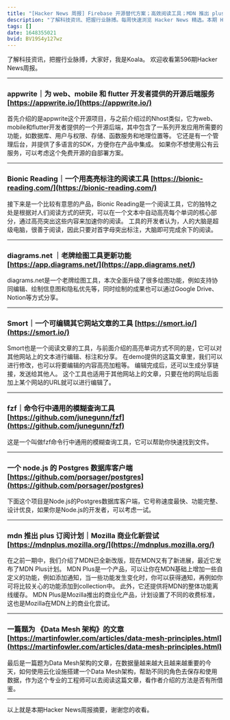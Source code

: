 ```yaml
---
title: "[Hacker News 周报] Firebase 开源替代方案；高效阅读工具；MDN 推出 plus 订阅计划"
description: "了解科技资讯、把握行业脉搏。每周快速浏览 Hacker News 精选。本期 Hacker Newsletter 地址：https://mailchi.mp/hackernewsletter"
tags: []
date: 1648355021
bvid: BV19S4y127wz
---
```

了解科技资讯，把握行业脉搏，大家好，我是Koala。 欢迎收看第596期Hacker News周报。

---

### appwrite｜为 web、mobile 和 flutter 开发者提供的开源后端服务  [https://appwrite.io/](https://appwrite.io/)

首先介绍的是appwrite这个开源项目，与之前介绍过的Nhost类似，它为web、mobile和flutter开发者提供的一个开源后端，其中包含了一系列开发应用所需要的功能，如数据库、用户与权限、存储、函数服务和地理位置等。 它还是有一个管理后台，并提供了多语言的SDK，方便你在产品中集成。 如果你不想使用公有云服务，可以考虑这个免费开源的自部署方案。

---

### Bionic Reading｜一个用高亮标注的阅读工具 [https://bionic-reading.com/](https://bionic-reading.com/)

接下来是一个比较有意思的产品，Bionic Reading是一个阅读工具，它的独特之处是根据对人们阅读方式的研究，可以在一个文本中自动高亮每个单词的核心部分，通过高亮突出这些内容来加速你的阅读。 工具的开发者认为，人的大脑是超级电脑，很善于阅读，因此只要对首字母突出标注，大脑即可完成余下的阅读。

---

### diagrams.net ｜老牌绘图工具更新功能 [https://app.diagrams.net/](https://app.diagrams.net/)

diagrams.net是一个老牌绘图工具，本次全面升级了很多绘图功能，例如支持协同编辑、绘制信息图和隐私优先等，同时绘制的成果也可以通过Google Drive、Notion等方式分享。

---

### Smort｜一个可编辑其它网站文章的工具 [https://smort.io/](https://smort.io/)

Smort也是一个阅读文章的工具，与前面介绍的高亮单词方式不同的是，它可以对其他网站上的文本进行编辑、标注和分享。 在demo提供的这篇文章里，我们可以进行修改，也可以将要编辑的内容高亮加粗等。 编辑完成后，还可以生成分享链接，发送给其他人。 这个工具也适用于其他网站上的文章，只要在他的网址后面加上某个网站的URL就可以进行编辑了。

---

### fzf｜命令行中通用的模糊查询工具 [https://github.com/junegunn/fzf](https://github.com/junegunn/fzf)

这是一个叫做fzf命令行中通用的模糊查询工具，它可以帮助你快速找到文件。

---

### 一个 node.js 的 Postgres 数据库客户端 [https://github.com/porsager/postgres](https://github.com/porsager/postgres)

下面这个项目是Node.js的Postgres数据库客户端，它号称速度最快、功能完整、设计优良，如果你是Node.js的开发者，可以考虑一试。

---

### mdn 推出 plus 订阅计划｜Mozilla 商业化新尝试 [https://mdnplus.mozilla.org/](https://mdnplus.mozilla.org/)

在之前一期中，我们介绍了MDN已全新改版，现在MDN又有了新进展，最近它发布了MDN Plus计划。 MDN Plus是一个产品，可以让你在MDN基础上增加一些自定义的功能，例如添加通知，当一些功能发生变化时，你可以获得通知，再例如你可将比较关心的功能添加到collection中。 此外，它还提供将MDN的整体功能离线缓存。 MDN Plus是Mozilla推出的商业化产品，计划设置了不同的收费标准，这也是Mozilla在MDN上的商业化尝试。

---

### 一篇题为 《Data Mesh 架构》的文章 [https://martinfowler.com/articles/data-mesh-principles.html](https://martinfowler.com/articles/data-mesh-principles.html)

最后是一篇题为Data Mesh架构的文章，在数据量越来越大且越来越重要的今天，如何使用云化设施搭建一个Data Mesh架构，帮助不同的角色去保存和使用数据，作为这个专业的工程师可以去阅读这篇文章，看作者介绍的方法是否有所借鉴。

---

以上就是本期Hacker News周报摘要，谢谢您的收看。

